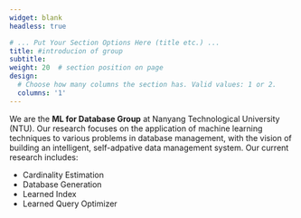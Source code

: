 ```yaml
---
widget: blank
headless: true

# ... Put Your Section Options Here (title etc.) ...
title: #introducion of group
subtitle:
weight: 20  # section position on page
design:
  # Choose how many columns the section has. Valid values: 1 or 2.
  columns: '1'
---
```

<!-- 
👋 Hi, there! I'm **Alice**, a machine learning researcher at Netflix.
{style="font-size: 1.2rem; background: #FFB76B; background: linear-gradient(to right, #FFB76B 0%, #FFA73D 30%, #FF7C00 60%, #FF7F04 100%); -webkit-background-clip: text; -webkit-text-fill-color: transparent;"} -->

We are the **ML for Database Group** at Nanyang Technological University (NTU). Our research focuses on the application of machine learning techniques to various problems in database management, with the vision of building an intelligent, self-adpative data management system. Our current research includes:
- Cardinality Estimation 
- Database Generation
- Learned Index
- Learned Query Optimizer
